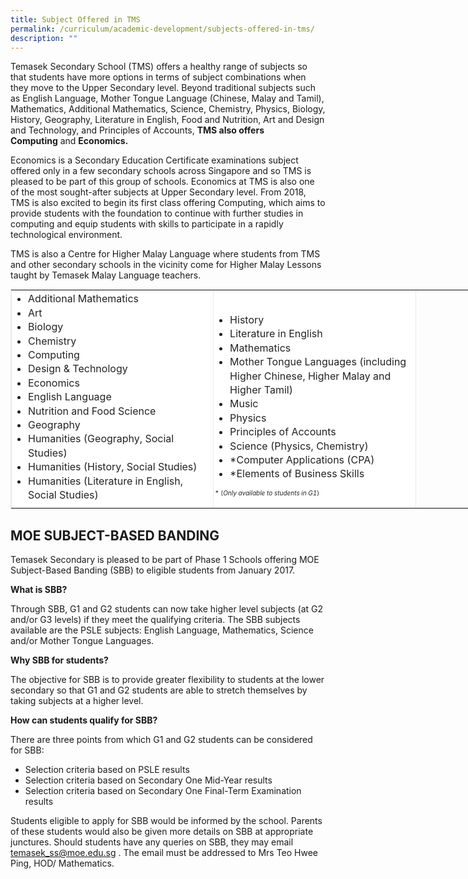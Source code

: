 ```yaml
---
title: Subject Offered in TMS
permalink: /curriculum/academic-development/subjects-offered-in-tms/
description: ""
---
```

Temasek Secondary School (TMS) offers a healthy range of subjects so that students have more options in terms of subject combinations when they move to the Upper Secondary level. Beyond traditional subjects such as English Language, Mother Tongue Language (Chinese, Malay and Tamil), Mathematics, Additional Mathematics, Science, Chemistry, Physics, Biology, History, Geography, Literature in English, Food and Nutrition, Art and Design and Technology, and Principles of Accounts,&nbsp;**TMS also offers Computing**&nbsp;and&nbsp;**Economics.**  
  
Economics is a Secondary Education Certificate examinations subject offered only in a few secondary schools across Singapore and so TMS is pleased to be part of this group of schools. Economics at TMS is also one of the most sought-after subjects at Upper Secondary level. From 2018, TMS is also excited to begin its first class offering Computing, which aims to provide students with the foundation to continue with further studies in computing and equip students with skills to participate in a rapidly technological environment.  
  
TMS is also a Centre for Higher Malay Language where students from TMS and other secondary schools in the vicinity come for Higher Malay Lessons taught by Temasek Malay Language teachers.

<table dir="ltr" class="iveo_table ives_tab_zen ive_eobj_center" cellspacing="0" cellpadding="0" border="1" style="margin: auto; outline: 0px; padding: 0px; clear: both; border: 1px solid rgb(234, 234, 234); width: 880px;"><colgroup style="margin: 0px; outline: 0px; padding: 0px;"><col width="100" style="margin: 0px; outline: 0px; padding: 0px;"><col width="100" style="margin: 0px; outline: 0px; padding: 0px;"><col width="100" style="margin: 0px; outline: 0px; padding: 0px;"><col width="100" style="margin: 0px; outline: 0px; padding: 0px;"><col width="100" style="margin: 0px; outline: 0px; padding: 0px;"><col width="100" style="margin: 0px; outline: 0px; padding: 0px;"><col width="100" style="margin: 0px; outline: 0px; padding: 0px;"><col width="100" style="margin: 0px; outline: 0px; padding: 0px;"></colgroup><tbody style="margin: 0px; outline: 0px; padding: 0px;"><tr style="margin: 0px; outline: 0px; padding: 0px; background-color: rgb(255, 255, 255);"><td style="margin: 0px; outline: 0px; padding: 2px; text-align: center; color: rgb(34, 34, 34); width: 633px;"><div style="margin: 0px; outline: 0px; padding: 0px; line-height: 22.4px; text-align: left;"><ul style="margin: 0px 0px 0.5em 1.5em; outline: 0px; padding: 0px;"><li style="margin: 0px; outline: 0px; padding: 0px;">Additional Mathematics<br style="margin: 0px; outline: 0px; padding: 0px;"></li><li style="margin: 0px; outline: 0px; padding: 0px;">Art<br style="margin: 0px; outline: 0px; padding: 0px;"></li><li style="margin: 0px; outline: 0px; padding: 0px;">Biology</li><li style="margin: 0px; outline: 0px; padding: 0px;">Chemistry</li><li style="margin: 0px; outline: 0px; padding: 0px;">Computing</li><li style="margin: 0px; outline: 0px; padding: 0px;">Design &amp; Technology<br style="margin: 0px; outline: 0px; padding: 0px;"></li><li style="margin: 0px; outline: 0px; padding: 0px;">Economics<br style="margin: 0px; outline: 0px; padding: 0px;"></li><li style="margin: 0px; outline: 0px; padding: 0px;">English Language</li><li style="margin: 0px; outline: 0px; padding: 0px;">Nutrition and Food Science</li><li style="margin: 0px; outline: 0px; padding: 0px;">Geography<br style="margin: 0px; outline: 0px; padding: 0px;"></li><li style="margin: 0px; outline: 0px; padding: 0px;">Humanities (Geography, Social Studies)</li><li style="margin: 0px; outline: 0px; padding: 0px;">Humanities (History, Social Studies)</li><li style="margin: 0px; outline: 0px; padding: 0px;">Humanities (Literature in English, Social Studies)</li></ul></div></td><td style="margin: 0px; outline: 0px; padding: 2px; text-align: center; color: rgb(34, 34, 34); width: 634px;"><div style="margin: 0px; outline: 0px; padding: 0px; line-height: 22.4px; text-align: left;"><div style="margin: 0px; outline: 0px; padding: 0px; line-height: 22.4px;"><br style="margin: 0px; outline: 0px; padding: 0px;"></div><ul style="margin: 0px 0px 0.5em 1.5em; outline: 0px; padding: 0px;"><li style="margin: 0px; outline: 0px; padding: 0px;">History&nbsp;</li><li style="margin: 0px; outline: 0px; padding: 0px;">Literature in English<br style="margin: 0px; outline: 0px; padding: 0px;"></li><li style="margin: 0px; outline: 0px; padding: 0px;">Mathematics</li><li style="margin: 0px; outline: 0px; padding: 0px;">Mother Tongue Languages (including Higher Chinese, Higher Malay and Higher Tamil)<br style="margin: 0px; outline: 0px; padding: 0px;"></li><li style="margin: 0px; outline: 0px; padding: 0px;">Music<br style="margin: 0px; outline: 0px; padding: 0px;"></li><li style="margin: 0px; outline: 0px; padding: 0px;">Physics</li><li style="margin: 0px; outline: 0px; padding: 0px;">Principles of Accounts<br style="margin: 0px; outline: 0px; padding: 0px;"></li><li style="margin: 0px; outline: 0px; padding: 0px;">Science (Physics, Chemistry)<br style="margin: 0px; outline: 0px; padding: 0px;"></li><li style="margin: 0px; outline: 0px; padding: 0px;">*Computer Applications (CPA)&nbsp;</li><li style="margin: 0px; outline: 0px; padding: 0px;">*Elements of Business Skills&nbsp;</li></ul><font size="1" style="margin: 0px; outline: 0px; padding: 0px;">* (<i style="margin: 0px; outline: 0px; padding: 0px;">Only available to students in G1</i>)</font><br style="margin: 0px; outline: 0px; padding: 0px;"></div></td></tr></tbody></table>

## MOE SUBJECT-BASED BANDING


  

Temasek Secondary is pleased to be part of Phase 1 Schools offering MOE Subject-Based Banding (SBB) to eligible students from January 2017.

  

**What is SBB?**

Through SBB, G1 and G2 students can now take higher level subjects (at G2 and/or G3 levels) if they meet the qualifying criteria. The SBB subjects available are the PSLE subjects: English Language, Mathematics, Science and/or Mother Tongue Languages.

  

**Why SBB for students?**&nbsp;

The objective for SBB is to provide greater flexibility to students at the lower secondary so that G1 and G2 students are able to stretch themselves by taking subjects at a higher level.&nbsp;

  

**How can students qualify for SBB?**&nbsp;

There are three points from which G1 and G2 students can be considered for SBB:&nbsp;

*   Selection criteria based on PSLE results&nbsp;
*   Selection criteria based on Secondary One Mid-Year results&nbsp;
*   Selection criteria based on Secondary One Final-Term Examination results&nbsp;

  

Students eligible to apply for SBB would be informed by the school. Parents of these students would also be given more details on SBB at appropriate junctures. Should students have any queries on SBB, they may email temasek_ss@moe.edu.sg . The email must be addressed to Mrs Teo Hwee Ping, HOD/ Mathematics.